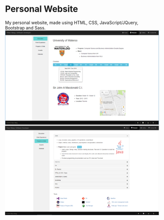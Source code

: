# Personal Website
My personal website, made using HTML, CSS, JavaScript/JQuery, Bootstrap and Sass.
![Alt text](src/Education_screenshot.PNG?raw=true "education")
![Alt text](src/Project_screenshot.PNG?raw=true "project")
